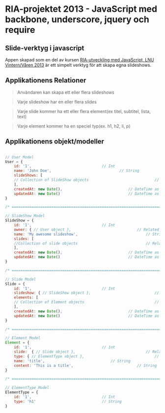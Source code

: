 RIA-projektet 2013 - JavaScript med backbone, underscore, jquery och require
===========

## Slide-verktyg i javascript ##

Appen skapad som en del av kursen [RIA-utveckling med JavaScript, LNU Vintern/Våren 2013](https://coursepress.lnu.se/kurs/ria-utveckling-med-javascript/) är ett simpelt verktyg för att skapa egna slideshows.

## Applikationens Relationer ##

>Användaren kan skapa ett eller flera slideshows

>Varje slideshow har en eller flera slides

>Varje slide kommer ha ett eller flera element(ex titel, subtitel, lista, text)

>Varje element kommer ha en speciel typ(ex. h1, h2, li, p)

## Applikationens objekt/modeller ##

```javascript

// User Model
User = {
	id: '1',								// Int
	name: 'John Doe',								// String
	slideShows: [
	// Collection of SlideShow objects								// Related object collection
	],
	createdAt: new Date(),								// DateTime as Timestamp
	updatedAt: new Date()								// DateTime as Timestamp	
}

/* ========================================================================= */

// SlideShow Model
SlideShow = {
	id: '1',								// Int
	owner: { // User object },								// Related object
	name: 'My awesome slideshow',								// String
	slides: [
	//Collection of slide objects								// Related object collection
	],
	createdAt: new Date(),								// DateTime as Timestamp
	updatedAt: new Date()								// DateTime as Timestamp
}

/* ========================================================================= */

// Slide Model
Slide = {
	id: '1',								// Int
	slideshow: { // SlideShow object },								// Related object
	elements: [
	// Collection of Element objects								// Related object collection
	],
	createdAt: new Date(),								// DateTime as Timestamp
	updatedAt: new Date()								// DateTime as Timestamp														
}

/* ========================================================================= */

// Element Model
Element = {
	id: '1',								// Int
	slide:  { // Slide object },								// Related object
	type: { // ElementType object },								// Related object
	name: 'title',								// String
	content: 'This is a title',								// String
}

/* ========================================================================= */

// ElementType Model
ElementType = {
	id: '1',								// Int
	type: 'h1'								// String
}


```